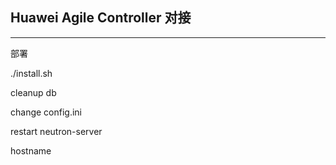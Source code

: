 ## Huawei Agile Controller 对接

--- 

部署


./install.sh

cleanup db

change config.ini

restart neutron-server



hostname
